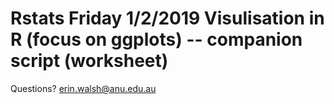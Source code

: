 # Rstats Friday 1/2/2019 Visulisation in R (focus on ggplots) -- companion script (worksheet)

Questions? erin.walsh@anu.edu.au
